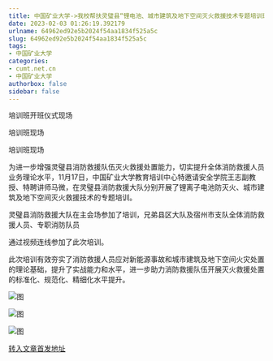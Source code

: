 ```yaml
---
title: 中国矿业大学->我校帮扶灵璧县“锂电池、城市建筑及地下空间灭火救援技术专题培训班”在灵璧县消防救援大队顺利开班 | cumt.net.cn
date: 2023-02-03 01:26:19.392179
urlname: 64962ed92e5b2024f54aa1834f525a5c
slug: 64962ed92e5b2024f54aa1834f525a5c
tags: 
- 中国矿业大学
categories:
- cumt.net.cn
- 中国矿业大学
authorbox: false
sidebar: false
---
```

培训班开班仪式现场

培训班现场

培训班现场

为进一步增强灵璧县消防救援队伍灭火救援处置能力，切实提升全体消防救援人员业务理论水平，11月17日，中国矿业大学教育培训中心特邀请安全学院王志副教授、特聘讲师马微，在灵璧县消防救援大队分别开展了锂离子电池防灭火、城市建筑及地下空间灭火救援技术的专题培训。

灵璧县消防救援大队在主会场参加了培训，兄弟县区大队及宿州市支队全体消防救援人员、专职消防队员
<!--more-->
通过视频连线参加了此次培训。

此次培训有效夯实了消防救援人员应对新能源事故和城市建筑及地下空间火灾处置的理论基础，提升了实战能力和水平，进一步助力消防救援队伍开展灭火救援处置的标准化、规范化、精细化水平提升。

![图](https://xwzx.cumt.edu.cn/_upload/article/images/a5/69/2dfd93e94316b4ae6fa18ac6d291/3564c7ad-852c-4a65-be2d-4e79455c3911.jpg)

![图](https://xwzx.cumt.edu.cn/_upload/article/images/a5/69/2dfd93e94316b4ae6fa18ac6d291/822fed4f-4fe7-481b-9b6c-b672833bfd67.jpg)

![图](https://xwzx.cumt.edu.cn/_upload/article/images/a5/69/2dfd93e94316b4ae6fa18ac6d291/27ebfd01-5f38-4096-af66-5d960258d2ad.jpg)

[转入文章首发地址](https://xwzx.cumt.edu.cn/b9/fd/c523a637437/page.htm)